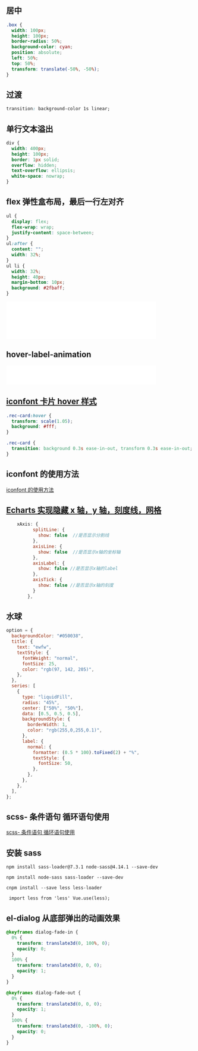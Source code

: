 ## 居中

```css
.box {
  width: 100px;
  height: 100px;
  border-radius: 50%;
  background-color: cyan;
  position: absolute;
  left: 50%;
  top: 50%;
  transform: translate(-50%, -50%);
}
```

## 过渡

```css
transition: background-color 1s linear;
```

## 单行文本溢出

```css
div {
  width: 400px;
  height: 100px;
  border: 1px solid;
  overflow: hidden;
  text-overflow: ellipsis;
  white-space: nowrap;
}
```

## flex 弹性盒布局，最后一行左对齐

```css
ul {
  display: flex;
  flex-wrap: wrap;
  justify-content: space-between;
}
ul:after {
  content: "";
  width: 32%;
}
ul li {
  width: 32%;
  height: 40px;
  margin-bottom: 10px;
  background: #2fbaff;
}
```

<iframe id="iframe" height=100 width=80% frameborder=0 allowfullscreen="true" src="/html/flex.html">  
 </iframe>

## hover-label-animation

<iframe id="iframe" height=50 width=80% frameborder=0 allowfullscreen="true" src="/html/hover-label-animation.html">  
 </iframe>

## [iconfont 卡片 hover 样式](https://www.iconfont.cn/home/index?spm=a313x.7781069.1998910419.2)

```css
.rec-card:hover {
  transform: scale(1.05);
  background: #fff;
}

.rec-card {
  transition: background 0.3s ease-in-out, transform 0.3s ease-in-out;
}
```

## iconfont 的使用方法

[iconfont 的使用方法](https://blog.csdn.net/qq_39176732/article/details/81390423)

## [Echarts 实现隐藏 x 轴，y 轴，刻度线，网格](https://www.cnblogs.com/xiaojun-zxj/p/8327683.html)

```javascript
    xAxis: {
          splitLine: {
            show: false  //是否显示分割线
          },
          axisLine: {
            show: false  //是否显示x轴的坐标轴
          },
          axisLabel: {
            show: false //是否显示x轴的label
          },
          axisTick: {
            show: false //是否显示x轴的刻度
          }
        },

```

## 水球

```javascript
option = {
  backgroundColor: "#050038",
  title: {
    text: "ewfw",
    textStyle: {
      fontWeight: "normal",
      fontSize: 25,
      color: "rgb(97, 142, 205)",
    },
  },
  series: [
    {
      type: "liquidFill",
      radius: "45%",
      center: ["50%", "50%"],
      data: [0.5, 0.5, 0.5],
      backgroundStyle: {
        borderWidth: 1,
        color: "rgb(255,0,255,0.1)",
      },
      label: {
        normal: {
          formatter: (0.5 * 100).toFixed(2) + "%",
          textStyle: {
            fontSize: 50,
          },
        },
      },
    },
  ],
};
```

## scss- 条件语句 循环语句使用

[scss- 条件语句 循环语句使用](https://blog.csdn.net/weixin_40054326/article/details/103054843)

## 安装 sass

`npm install sass-loader@7.3.1 node-sass@4.14.1 --save-dev `

`npm install node-sass sass-loader --save-dev`

`cnpm install --save less less-loader`

` import less from 'less' Vue.use(less);`

## el-dialog 从底部弹出的动画效果

```css
@keyframes dialog-fade-in {
  0% {
    transform: translate3d(0, 100%, 0);
    opacity: 0;
  }
  100% {
    transform: translate3d(0, 0, 0);
    opacity: 1;
  }
}

@keyframes dialog-fade-out {
  0% {
    transform: translate3d(0, 0, 0);
    opacity: 1;
  }
  100% {
    transform: translate3d(0, -100%, 0);
    opacity: 0;
  }
}
```
